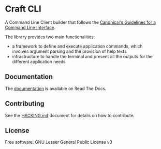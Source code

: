 # Craft CLI

A Command Line Client builder that follows the [Canonical's Guidelines
for a Command Line
Interface](https://discourse.ubuntu.com/c/design/cli-guidelines/62).

The library provides two main functionalities:

-   a framework to define and execute application commands, which
    involves argument parsing and the provision of help texts
-   infrastructure to handle the terminal and present all the outputs
    for the different application needs

## Documentation

The [documentation](https://craft-cli.readthedocs.io) is available on
Read The Docs.

## Contributing

See the [HACKING.md](HACKING.md) document for details on how to
contribute.

## License

Free software: GNU Lesser General Public License v3
